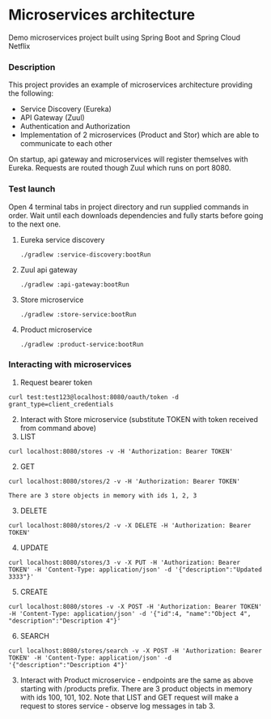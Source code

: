 # Microservices architecture
Demo microservices project built using Spring Boot and Spring Cloud Netflix

### Description
This project provides an example of microservices architecture providing the following:
* Service Discovery (Eureka)
* API Gateway (Zuul)
* Authentication and Authorization
* Implementation of 2 microservices (Product and Stor) which are able to communicate to each other

On startup, api gateway and microservices will register themselves with Eureka. Requests
are routed though Zuul which runs on port 8080.

### Test launch
Open 4 terminal tabs in project directory and run supplied commands in order. Wait until each downloads dependencies and fully starts before going to the next one.

1. Eureka service discovery

    ```
    ./gradlew :service-discovery:bootRun
    ```

2. Zuul api gateway

    ```
    ./gradlew :api-gateway:bootRun
    ```

3. Store microservice

    ```
    ./gradlew :store-service:bootRun
    ```

4. Product microservice

    ```
    ./gradlew :product-service:bootRun
    ```

### Interacting with microservices

1. Request bearer token

```
curl test:test123@localhost:8080/oauth/token -d grant_type=client_credentials
```

2. Interact with Store microservice (substitute TOKEN with token received from command above)
  1. LIST

```
curl localhost:8080/stores -v -H 'Authorization: Bearer TOKEN'
```

  2. GET

```
curl localhost:8080/stores/2 -v -H 'Authorization: Bearer TOKEN'
```

    There are 3 store objects in memory with ids 1, 2, 3
  3. DELETE

```
curl localhost:8080/stores/2 -v -X DELETE -H 'Authorization: Bearer TOKEN'
```

  4. UPDATE

```
curl localhost:8080/stores/3 -v -X PUT -H 'Authorization: Bearer TOKEN' -H 'Content-Type: application/json' -d '{"description":"Updated 3333"}'
```

  5. CREATE

```
curl localhost:8080/stores -v -X POST -H 'Authorization: Bearer TOKEN' -H 'Content-Type: application/json' -d '{"id":4, "name":"Object 4", "description":"Description 4"}'
```

  6. SEARCH

```
curl localhost:8080/stores/search -v -X POST -H 'Authorization: Bearer TOKEN' -H 'Content-Type: application/json' -d '{"description":"Description 4"}'
```

3. Interact with Product microservice - endpoints are the same as above starting with /products prefix. There are 3 product objects in memory with ids 100, 101, 102. Note that LIST and GET request will make a request to stores service - observe log messages in tab 3.

